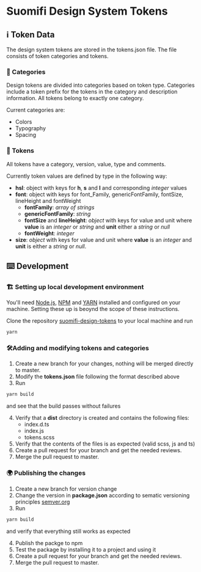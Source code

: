 # Suomifi Design System Tokens

## ℹ Token Data

The design system tokens are stored in the tokens.json file. The file consists of token categories and tokens.

### 📖 Categories

Design tokens are divided into categories based on token type. Categories include a token prefix for the tokens in the category and description information. All tokens belong to exactly one category.

Current categories are:

- Colors
- Typography
- Spacing

### 📃 Tokens

All tokens have a category, version, value, type and comments.

Currently token values are defined by type in the following way:

- **hsl**: object with keys for **h**, **s** and **l** and corresponding _integer_ values
- **font**: object with keys for font_Family, genericFontFamily, fontSize, lineHeight and fontWeight
  - **fontFamily**: _array of strings_
  - **genericFontFamily**: _string_
  - **fontSize** and **lineHeight**: _object_ with keys for value and unit where **value** is an _integer_ or _string_ and **unit** either a _string_ or _null_
  - **fontWeight**: _integer_
- **size**: _object_ with keys for value and unit where **value** is an _integer_ and **unit** is either a _string_ or _null_.

## ⌨️ Development

### 🏗 Setting up local development environment

You'll need [Node.js](https://nodejs.org), [NPM](https://www.npmjs.com/get-npm) and [YARN](https://yarnpkg.com/) installed and configured on your machine. Setting these up is beoynd the scope of these instructions.

Clone the repository [suomifi-design-tokens](https://github.com/vrk-kpa/suomifi-design-tokens) to your local machine and run

```bash
yarn
```

### 🛠Adding and modifying tokens and categories

1. Create a new branch for your changes, nothing will be merged directly to master.
2. Modify the **tokens.json** file following the format described above
3. Run

```bash
yarn build
```

and see that the build passes without failures

4. Verify that a **dist** directory is created and contains the following files:
   - index.d.ts
   - index.js
   - tokens.scss
5. Verify that the contents of the files is as expected (valid scss, js and ts)
6. Create a pull request for your branch and get the needed reviews.
7. Merge the pull request to master.

### 🌍 Publishing the changes

1. Create a new branch for version change
2. Change the version in **package.json** according to sematic versioning principles [semver.org](https://semver.org/)
3. Run

```bash
yarn build
```

and verify that everything still works as expected

4. Publish the packge to npm
5. Test the package by installing it to a project and using it
6. Create a pull request for your branch and get the needed reviews.
7. Merge the pull request to master.
